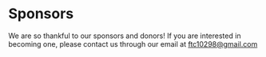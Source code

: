 # Sponsors

We are so thankful to our sponsors and donors! If you are interested in becoming one, please contact us through our email at <a href="mailto:ftc10298@gmail.com" target="_blank">ftc10298@gmail.com</a>

